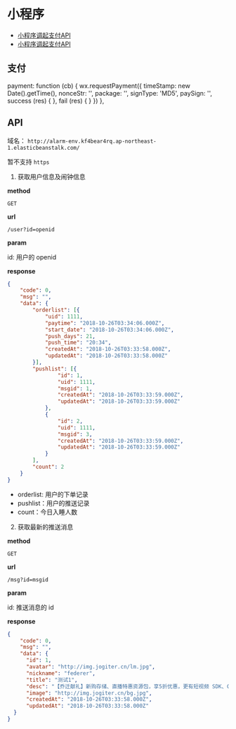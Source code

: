 # 小程序

+ [小程序调起支付API](https://pay.weixin.qq.com/wiki/doc/api/wxa/wxa_api.php?chapter=7_7&index=5)
+ [小程序调起支付API](https://developers.weixin.qq.com/miniprogram/dev/api/open-api/payment/wx.requestPayment.html)


## 支付

payment: function (cb) {
  wx.requestPayment({
    timeStamp: new Date().getTime(),
    nonceStr: '',
    package: '',
    signType: 'MD5',
    paySign: '',
    success (res) { },
    fail (res) { }
  })
},


## API

域名： `http://alarm-env.kf4bear4rq.ap-northeast-1.elasticbeanstalk.com/`

暂不支持 `https`

1. 获取用户信息及闹钟信息

**method**

`GET`

**url**

`/user?id=openid`

**param**

id: 用户的 openid

**response**

```json
{
	"code": 0,
	"msg": "",
	"data": {
		"orderlist": [{
			"uid": 1111,
			"paytime": "2018-10-26T03:34:06.000Z",
			"start_date": "2018-10-26T03:34:06.000Z",
			"push_days": 21,
			"push_time": "20:34",
			"createdAt": "2018-10-26T03:33:58.000Z",
			"updatedAt": "2018-10-26T03:33:58.000Z"
		}],
		"pushlist": [{
				"id": 1,
				"uid": 1111,
				"msgid": 1,
				"createdAt": "2018-10-26T03:33:59.000Z",
				"updatedAt": "2018-10-26T03:33:59.000Z"
			},
			{
				"id": 2,
				"uid": 1111,
				"msgid": 3,
				"createdAt": "2018-10-26T03:33:59.000Z",
				"updatedAt": "2018-10-26T03:33:59.000Z"
			}
		],
		"count": 2
	}
}
```

+ orderlist: 用户的下单记录
+ pushlist：用户的推送记录
+ count：今日入睡人数


2. 获取最新的推送消息

**method**

`GET`

**url**

`/msg?id=msgid`

**param**

id: 推送消息的 id

**response**

```json
{
	"code": 0,
	"msg": "",
	"data": {
      "id": 1,
      "avatar": "http://img.jogiter.cn/lm.jpg",
      "nickname": "federer",
      "title": "测试1",
      "desc": "【乔迁献礼】新购存储、直播特惠资源包，享5折优惠，更有短视频 SDK、CDN 流量、日志分析等限时赠送！购买特惠资源包请至“财务统计->购买资源包”处进行购买。",
      "image": "http://img.jogiter.cn/bg.jpg",
      "createdAt": "2018-10-26T03:33:58.000Z",
      "updatedAt": "2018-10-26T03:33:58.000Z"
  }
}
```
